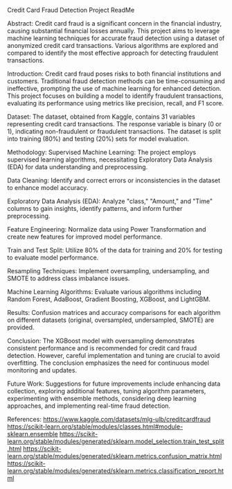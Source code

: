 Credit Card Fraud Detection Project ReadMe

Abstract:
Credit card fraud is a significant concern in the financial industry, causing substantial financial losses annually. This project aims to leverage machine learning techniques for accurate fraud detection using a dataset of anonymized credit card transactions. Various algorithms are explored and compared to identify the most effective approach for detecting fraudulent transactions.

Introduction:
Credit card fraud poses risks to both financial institutions and customers. Traditional fraud detection methods can be time-consuming and ineffective, prompting the use of machine learning for enhanced detection. This project focuses on building a model to identify fraudulent transactions, evaluating its performance using metrics like precision, recall, and F1 score.

Dataset:
The dataset, obtained from Kaggle, contains 31 variables representing credit card transactions. The response variable is binary (0 or 1), indicating non-fraudulent or fraudulent transactions. The dataset is split into training (80%) and testing (20%) sets for model evaluation.

Methodology:
Supervised Machine Learning: The project employs supervised learning algorithms, necessitating Exploratory Data Analysis (EDA) for data understanding and preprocessing.

Data Cleaning: Identify and correct errors or inconsistencies in the dataset to enhance model accuracy.

Exploratory Data Analysis (EDA): Analyze "class," "Amount," and "Time" columns to gain insights, identify patterns, and inform further preprocessing.

Feature Engineering: Normalize data using Power Transformation and create new features for improved model performance.

Train and Test Split: Utilize 80% of the data for training and 20% for testing to evaluate model performance.

Resampling Techniques: Implement oversampling, undersampling, and SMOTE to address class imbalance issues.

Machine Learning Algorithms: Evaluate various algorithms including Random Forest, AdaBoost, Gradient Boosting, XGBoost, and LightGBM.

Results:
Confusion matrices and accuracy comparisons for each algorithm on different datasets (original, oversampled, undersampled, SMOTE) are provided.

Conclusion:
The XGBoost model with oversampling demonstrates consistent performance and is recommended for credit card fraud detection. However, careful implementation and tuning are crucial to avoid overfitting. The conclusion emphasizes the need for continuous model monitoring and updates.

Future Work:
Suggestions for future improvements include enhancing data collection, exploring additional features, tuning algorithm parameters, experimenting with ensemble methods, considering deep learning approaches, and implementing real-time fraud detection.

References:
https://www.kaggle.com/datasets/mlg-ulb/creditcardfraud
https://scikit-learn.org/stable/modules/classes.html#module-sklearn.ensemble
https://scikit-learn.org/stable/modules/generated/sklearn.model_selection.train_test_split.html
https://scikit-learn.org/stable/modules/generated/sklearn.metrics.confusion_matrix.html
https://scikit-learn.org/stable/modules/generated/sklearn.metrics.classification_report.html






